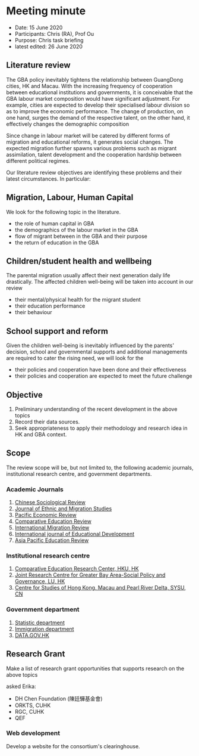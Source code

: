 # Meeting minute

- Date: 15 June 2020
- Participants: Chris (RA), Prof Ou
- Purpose: Chris task briefing
- latest edited: 26 June 2020

## Literature review

The GBA policy inevitably tightens the relationship between GuangDong cities, HK and Macau. With the increasing frequency of cooperation between educational institutions and governments, it is conceivable that the GBA labour market composition would have significant adjustment. For example, cities are expected to develop their specialised labour division so as to improve the economic performance. The change of production, on one hand, surges the demand of the respective talent, on the other hand, it effectively changes the demographic composition

Since change in labour market will be catered by different forms of migration and educational reforms, it generates social changes. The expected migration further spawns various problems such as migrant assimilation, talent development and the cooperation hardship between different political regimes.

Our literature review objectives are identifying these problems and their latest circumstances. In particular:

## Migration, Labour, Human Capital

We look for the following topic in the literature.

- the role of human capital in GBA
- the demographics of the labour market in the GBA
- flow of migrant between in the GBA and their purpose
- the return of education in the GBA

## Children/student health and wellbeing

The parental migration usually affect their next generation daily life drastically. The affected children well-being will be taken into account in our review

- their mental/physical health for the migrant student
- their education performance
- their behaviour

## School support and reform

Given the children well-being is inevitably influenced by the parents' decision, school and governmental supports and additional managements are required to cater the rising need, we will look for the

- their policies and cooperation have been done and their effectiveness
- their policies and cooperation are expected to meet the future challenge

## Objective

1. Preliminary understanding of the recent development in the above topics
2. Record their data sources.
3. Seek appropriateness to apply their methodology and research idea in HK and GBA context.

## Scope

The review scope will be, but not limited to, the following academic journals, institutional research centre, and government departments.

### Academic Journals

1. [Chinese Sociological Review](https://www.tandfonline.com/toc/mcsa20/current)
2. [Journal of Ethnic and Migration Studies](https://www.tandfonline.com/toc/cjms20/current)
3. [Pacific Economic Review](https://onlinelibrary.wiley.com/journal/14680106)
4. [Comparative Education Review](https://www.jstor.org/journal/compeducrevi)
5. [International Migration Review](https://journals.sagepub.com/home/mrx)
6. [International journal of Educational Development](https://www.sciencedirect.com/journal/international-journal-of-educational-development)
7. [Asia Pacific Education Review](https://www.springer.com/journal/12564)

### Institutional research centre

1. [Comparative Education Research Center, HKU, HK](https://cerc.edu.hku.hk/)
2. [Joint Research Centre for Greater Bay Area-Social Policy and Governance, LU, HK](https://www.ln.edu.hk/cgba/about.php)
3. [Centre for Studies of Hong Kong, Macau and Pearl River Delta, SYSU, CN](http://www.dupad.hku.hk/hkprd/info/english/index.htm)

### Government department

1. [Statistic department](https://www.censtatd.gov.hk/home/)
2. [Immigration department](https://www.immd.gov.hk/eng/)
3. [DATA.GOV.HK](https://data.gov.hk/en/)

## Research Grant

Make a list of research grant opportunities that supports research on the above topics

asked Erika:

- DH Chen Foundation (陳廷驊基金會)
- ORKTS, CUHK
- RGC, CUHK
- QEF

### Web development

Develop a website for the consortium's clearinghouse.
